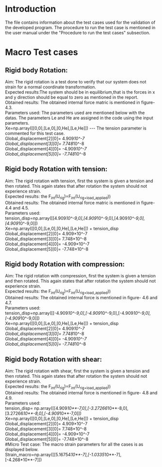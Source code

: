 ﻿# Introduction
The file contains information about the test cases used for the validation of the developed program.
The procedure to run the test case is mentioned in the user manual under the "Procedure to run the test cases" subsection.
# Macro Test cases
## Rigid body Rotation:
Aim: The rigid rotation is a test done to verify that our system does not strain for a normal coordinate transformation.<br/>
Expected results:The system should be in equilibrium,that is the forces in x and y direction should be equal to zero as mentioned in the report.<br/>
Obtained results: The obtained internal force matric is mentioned in figure-4.3.<br/>
Parameters used: The parameters used are mentioned below with the datas. The parameters Le and He are assigned in the code using the input parameters.<br/>
Xe=np.array([[0,0],[Le,0],[0,He],[Le,He]]) --- The tension parameter is commented for this test case.<br/>
Global_displacement[2][0]= 4.909*10^-7 <br/>
Global_displacement[3][0]= 7.748*10^-8 <br/>
Global_displacement[4][0]= -4.909*10^-7 <br/>
Global_displacement[5][0]= -7.748*10^-8 <br/>
## Rigid body Rotation with tension:
Aim: The rigid rotation with tension, first the system is given a tension and then rotated. This again states that after rotation the system should not experience strain.<br/>
Expected results: the F<sub>int</sub>(U<sub>rig</sub>)=F<sub>int</sub>(U<sub>rig+load\_applied</sub>))  <br/>
Obtained results: The obtained internal force matric is mentioned in figure- 4.4 and 4.5. <br/>
Parameters used: <br/>
tension_disp=np.array([[4.909*10^-9,0],[4.909*10^-9,0],[4.909*10^-9,0],[4.909*10^-9,0]]) <br/>
Xe=np.array([[0,0],[Le,0],[0,He],[Le,He]]) + tension_disp <br/>
Global_displacement[2][0]= 4.909×10^-7 <br/>
Global_displacement[3][0]= 7.748×10^-8 <br/>
Global_displacement[4][0]= -4.909×10^-7 <br/>
Global_displacement[5][0]= -7.748×10^-8 <br/>
## Rigid body Rotation with compression:
Aim: The rigid rotation with compression, first the system is given a tension and then rotated. This again states that after rotation the system should not experience strain. <br/>
Expected results: the F<sub>int</sub>(U<sub>rig</sub>)=F<sub>int</sub>(U<sub>rig+load\_applied</sub>))  <br/>
Obtained results: The obtained internal force is mentioned in figure- 4.6 and 4.7. <br/>
Parameters used: <br/>
tension_disp=np.array([[-4.909*10^-9,0],[-4.909*10^-9,0],[-4.909*10^-9,0],[-4.909*10^-9,0]]) <br/>
Xe=np.array([[0,0],[Le,0],[0,He],[Le,He]]) + tension_disp <br/>
Global_displacement[2][0]= 4.909*10^-7 <br/>
Global_displacement[3][0]= 7.748*10^-8 <br/>
Global_displacement[4][0]= -4.909*10^-7 <br/>
Global_displacement[5][0]= -7.748*10^-8 <br/>
## Rigid body Rotation with shear:
Aim: The rigid rotation with shear, first the system is given a tension and then rotated. This again states that after rotation the system should not experience strain. <br/>
Expected results: the F<sub>int</sub>(U<sub>rig</sub>)=F<sub>int</sub>(U<sub>rig+load\_applied</sub>))   <br/>
Obtained results: The obtained internal force is mentioned in figure- 4.8 and 4.9. <br/>
Parameters used: <br/>
tension_disp= np.array([[4.909*10**-7,0],[-3.27266*10**-8,0],[3.27266*10**-8,0],[-4.909*10**-7,0]]) <br/>
Xe=np.array([[0,0],[Le,0],[0,He],[Le,He]]) + tension_disp <br/>
Global_displacement[2][0]= 4.909×10^-7  <br/>
Global_displacement[3][0]= 7.748×10^-8 <br/>
Global_displacement[4][0]= -4.909×10^-7 <br/>
Global_displacement[5][0]= -7.748×10^-8 <br/>
#Micro Test case: 
The macro strain parameters for all the cases is as displayed below.<br/>
Strain_macro=np.array([[5.16754*10**-7],[-1.0335*10**-7],[-4.268*10**-7]])<br/>